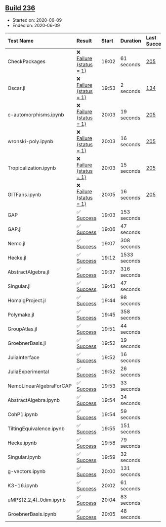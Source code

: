 ## [Build 236](https://oscarci.mathematik.uni-kl.de/job/oscar-stable/236/)

* Started on: 2020-06-09
* Ended on: 2020-06-09

| Test Name    | Result | Start | Duration | Last Success | First Failure |
|:-------------|:-------|:------|:---------|:-------------|:--------------|
| CheckPackages | ❌ [Failure (status = 1)](https://oscarci.mathematik.uni-kl.de/job/oscar-stable/236/artifact/logs/build-236/CheckPackages.log) | 19:02 | 61 seconds | [205](https://oscarci.mathematik.uni-kl.de/job/oscar-stable/205/) | [206](https://oscarci.mathematik.uni-kl.de/job/oscar-stable/206/) |
| Oscar.jl | ❌ [Failure (status = 1)](https://oscarci.mathematik.uni-kl.de/job/oscar-stable/236/artifact/logs/build-236/Oscar.jl.log) | 19:53 | 2 seconds | [134](https://oscarci.mathematik.uni-kl.de/job/oscar-stable/134/) | [177](https://oscarci.mathematik.uni-kl.de/job/oscar-stable/177/) |
| c-automorphisms.ipynb | ❌ [Failure (status = 1)](https://oscarci.mathematik.uni-kl.de/job/oscar-stable/236/artifact/logs/build-236/c-automorphisms.ipynb.log) | 20:03 | 19 seconds | [205](https://oscarci.mathematik.uni-kl.de/job/oscar-stable/205/) | [206](https://oscarci.mathematik.uni-kl.de/job/oscar-stable/206/) |
| wronski-poly.ipynb | ❌ [Failure (status = 1)](https://oscarci.mathematik.uni-kl.de/job/oscar-stable/236/artifact/logs/build-236/wronski-poly.ipynb.log) | 20:03 | 16 seconds | [205](https://oscarci.mathematik.uni-kl.de/job/oscar-stable/205/) | [206](https://oscarci.mathematik.uni-kl.de/job/oscar-stable/206/) |
| Tropicalization.ipynb | ❌ [Failure (status = 1)](https://oscarci.mathematik.uni-kl.de/job/oscar-stable/236/artifact/logs/build-236/Tropicalization.ipynb.log) | 20:03 | 15 seconds | [205](https://oscarci.mathematik.uni-kl.de/job/oscar-stable/205/) | [206](https://oscarci.mathematik.uni-kl.de/job/oscar-stable/206/) |
| GITFans.ipynb | ❌ [Failure (status = 1)](https://oscarci.mathematik.uni-kl.de/job/oscar-stable/236/artifact/logs/build-236/GITFans.ipynb.log) | 20:05 | 16 seconds | [205](https://oscarci.mathematik.uni-kl.de/job/oscar-stable/205/) | [206](https://oscarci.mathematik.uni-kl.de/job/oscar-stable/206/) |
| GAP | ✅ [Success](https://oscarci.mathematik.uni-kl.de/job/oscar-stable/236/artifact/logs/build-236/GAP.log) | 19:03 | 153 seconds |  |  |
| GAP.jl | ✅ [Success](https://oscarci.mathematik.uni-kl.de/job/oscar-stable/236/artifact/logs/build-236/GAP.jl.log) | 19:06 | 47 seconds |  |  |
| Nemo.jl | ✅ [Success](https://oscarci.mathematik.uni-kl.de/job/oscar-stable/236/artifact/logs/build-236/Nemo.jl.log) | 19:07 | 308 seconds |  |  |
| Hecke.jl | ✅ [Success](https://oscarci.mathematik.uni-kl.de/job/oscar-stable/236/artifact/logs/build-236/Hecke.jl.log) | 19:12 | 1533 seconds |  |  |
| AbstractAlgebra.jl | ✅ [Success](https://oscarci.mathematik.uni-kl.de/job/oscar-stable/236/artifact/logs/build-236/AbstractAlgebra.jl.log) | 19:37 | 316 seconds |  |  |
| Singular.jl | ✅ [Success](https://oscarci.mathematik.uni-kl.de/job/oscar-stable/236/artifact/logs/build-236/Singular.jl.log) | 19:43 | 47 seconds |  |  |
| HomalgProject.jl | ✅ [Success](https://oscarci.mathematik.uni-kl.de/job/oscar-stable/236/artifact/logs/build-236/HomalgProject.jl.log) | 19:44 | 98 seconds |  |  |
| Polymake.jl | ✅ [Success](https://oscarci.mathematik.uni-kl.de/job/oscar-stable/236/artifact/logs/build-236/Polymake.jl.log) | 19:45 | 358 seconds |  |  |
| GroupAtlas.jl | ✅ [Success](https://oscarci.mathematik.uni-kl.de/job/oscar-stable/236/artifact/logs/build-236/GroupAtlas.jl.log) | 19:51 | 44 seconds |  |  |
| GroebnerBasis.jl | ✅ [Success](https://oscarci.mathematik.uni-kl.de/job/oscar-stable/236/artifact/logs/build-236/GroebnerBasis.jl.log) | 19:52 | 19 seconds |  |  |
| JuliaInterface | ✅ [Success](https://oscarci.mathematik.uni-kl.de/job/oscar-stable/236/artifact/logs/build-236/JuliaInterface.log) | 19:52 | 16 seconds |  |  |
| JuliaExperimental | ✅ [Success](https://oscarci.mathematik.uni-kl.de/job/oscar-stable/236/artifact/logs/build-236/JuliaExperimental.log) | 19:52 | 26 seconds |  |  |
| NemoLinearAlgebraForCAP | ✅ [Success](https://oscarci.mathematik.uni-kl.de/job/oscar-stable/236/artifact/logs/build-236/NemoLinearAlgebraForCAP.log) | 19:53 | 33 seconds |  |  |
| AbstractAlgebra.ipynb | ✅ [Success](https://oscarci.mathematik.uni-kl.de/job/oscar-stable/236/artifact/logs/build-236/AbstractAlgebra.ipynb.log) | 19:54 | 34 seconds |  |  |
| CohP1.ipynb | ✅ [Success](https://oscarci.mathematik.uni-kl.de/job/oscar-stable/236/artifact/logs/build-236/CohP1.ipynb.log) | 19:54 | 59 seconds |  |  |
| TiltingEquivalence.ipynb | ✅ [Success](https://oscarci.mathematik.uni-kl.de/job/oscar-stable/236/artifact/logs/build-236/TiltingEquivalence.ipynb.log) | 19:55 | 151 seconds |  |  |
| Hecke.ipynb | ✅ [Success](https://oscarci.mathematik.uni-kl.de/job/oscar-stable/236/artifact/logs/build-236/Hecke.ipynb.log) | 19:58 | 79 seconds |  |  |
| Singular.ipynb | ✅ [Success](https://oscarci.mathematik.uni-kl.de/job/oscar-stable/236/artifact/logs/build-236/Singular.ipynb.log) | 19:59 | 32 seconds |  |  |
| g-vectors.ipynb | ✅ [Success](https://oscarci.mathematik.uni-kl.de/job/oscar-stable/236/artifact/logs/build-236/g-vectors.ipynb.log) | 20:00 | 131 seconds |  |  |
| K3-16.ipynb | ✅ [Success](https://oscarci.mathematik.uni-kl.de/job/oscar-stable/236/artifact/logs/build-236/K3-16.ipynb.log) | 20:02 | 61 seconds |  |  |
| uMPS(2,2,4)_0dim.ipynb | ✅ [Success](https://oscarci.mathematik.uni-kl.de/job/oscar-stable/236/artifact/logs/build-236/uMPS-2-2-4-_0dim.ipynb.log) | 20:04 | 83 seconds |  |  |
| GroebnerBasis.ipynb | ✅ [Success](https://oscarci.mathematik.uni-kl.de/job/oscar-stable/236/artifact/logs/build-236/GroebnerBasis.ipynb.log) | 20:05 | 48 seconds |  |  |
